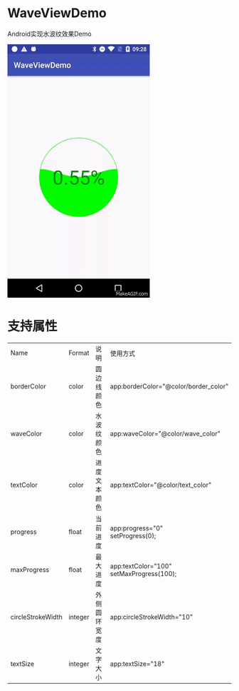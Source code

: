 # WaveViewDemo
Android实现水波纹效果Demo

![preview](preview.gif)
# 支持属性
<table>
    <tr>
        <td>Name</td>
        <td>Format</td>
        <td>说明</td>
        <td>使用方式</td>
    </tr>
    <tr>
        <td>borderColor</td>
        <td>color</td>
        <td>圆边线颜色</td>
        <td>app:borderColor="@color/border_color"</td>
    </tr>
    <tr>
        <td>waveColor</td>
        <td>color</td>
        <td>水波纹颜色</td>
        <td>app:waveColor="@color/wave_color"</td>
    </tr>
    <tr>
        <td>textColor</td>
        <td>color</td>
        <td>进度文本颜色</td>
        <td>app:textColor="@color/text_color"</td>
    </tr>
    <tr>
        <td>progress</td>
        <td>float</td>
        <td>当前进度</td>
        <td>
            app:progress="0"</br>
            setProgress(0);
        </td>
    </tr>
    <tr>
        <td>maxProgress</td>
        <td>float</td>
        <td>最大进度</td>
        <td>
            app:textColor="100"</br>
            setMaxProgress(100);
        </td>
    </tr>
    <tr>
        <td>circleStrokeWidth</td>
        <td>integer</td>
        <td>外侧圆环宽度</td>
        <td>app:circleStrokeWidth="10"</td>
    </tr>
    <tr>
        <td>textSize</td>
        <td>integer</td>
        <td>文字大小</td>
        <td>app:textSize="18"</td>
    </tr>
</table>